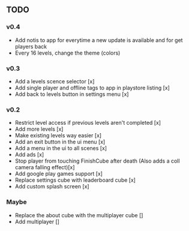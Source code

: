 ## TODO

### v0.4
- Add notis to app for everytime a new update is available and for get players back
- Every 16 levels, change the theme (colors)

### v0.3
- Add a levels scence selector [x]
- Add single player and offline tags to app in playstore listing [x]
- Add back to levels button in settings menu [x]

### v0.2
- Restrict level access if previous levels aren't completed [x]
- Add more levels [x]
- Make existing levels way easier [x]
- Add an exit button in the ui menu [x]
- Add a menu in the ui to all scenes [x]
- Add ads [x]
- Stop player from touching FinishCube after death (Also adds a coll camera falling effect)[x]
- Add google play games support [x]
- Replace settings cube with leaderboard cube [x]
- Add custom splash screen [x]

### Maybe
- Replace the about cube with the multiplayer cube []
- Add multiplayer []
